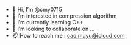 - 👋 Hi, I’m @cmy0715
- 👀 I’m interested in compression algorithm
- 🌱 I’m currently learning C++
- 💞️ I’m looking to collaborate on ...
- 📫 How to reach me : cao.muyu@icloud.com

<!---
cmy0715/cmy0715 is a ✨ special ✨ repository because its `README.md` (this file) appears on your GitHub profile.
You can click the Preview link to take a look at your changes.
--->
